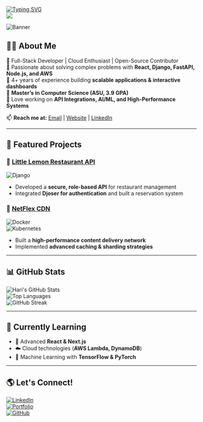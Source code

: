 <a href="https://git.io/typing-svg"><img src="https://readme-typing-svg.demolab.com?font=Lora&pause=1000&color=F70404&random=false&width=435&lines=Hi+I'm+Hari+Prakash" alt="Typing SVG" /></a>  
![](https://komarev.com/ghpvc/?username=hariprakash619&style=flat-square)  

![Banner](A_professional_GitHub_profile_banner_for_Hari_Prak.png)

## 👨‍💻 About Me  
🔹 Full-Stack Developer | Cloud Enthusiast | Open-Source Contributor  
🔹 Passionate about solving complex problems with **React, Django, FastAPI, Node.js, and AWS**  
🔹 4+ years of experience building **scalable applications & interactive dashboards**  
🔹 **Master’s in Computer Science (ASU, 3.9 GPA)**  
🔹 Love working on **API Integrations, AI/ML, and High-Performance Systems**  

📫 **Reach me at:** [Email](mailto:hariprakash.619@gmail.com) | [Website](https://hariprakash619.github.io/) | [LinkedIn](https://linkedin.com/in/your-profile)  

---  

## 🚀 Featured Projects  

### 📌 [Little Lemon Restaurant API](https://github.com/your-repo)  
![Django](https://img.shields.io/badge/Django-092E20?style=for-the-badge&logo=django&logoColor=white)  
- Developed a **secure, role-based API** for restaurant management  
- Integrated **Djoser for authentication** and built a reservation system  

### 📌 [NetFlex CDN](https://github.com/your-repo)  
![Docker](https://img.shields.io/badge/Docker-2496ED?style=for-the-badge&logo=docker&logoColor=white)  
![Kubernetes](https://img.shields.io/badge/Kubernetes-326CE5?style=for-the-badge&logo=kubernetes&logoColor=white)  
- Built a **high-performance content delivery network**  
- Implemented **advanced caching & sharding strategies**  

---  

## 📊 GitHub Stats  
![Hari's GitHub Stats](https://github-readme-stats.vercel.app/api?username=hariprakash619&show_icons=true&theme=radical&hide_border=true)  
![Top Languages](https://github-readme-stats.vercel.app/api/top-langs/?username=hariprakash619&layout=compact&theme=radical&hide_border=true)  
![GitHub Streak](https://streak-stats.demolab.com?user=hariprakash619&theme=highcontrast&hide_border=true)  

---  

## 📖 Currently Learning  
- 🚀 Advanced **React & Next.js**  
- ☁️ Cloud technologies (**AWS Lambda, DynamoDB**)  
- 🤖 Machine Learning with **TensorFlow & PyTorch**  

---  

## 🌎 Let's Connect!  
[![LinkedIn](https://img.shields.io/badge/-LinkedIn-blue?style=for-the-badge&logo=linkedin)](https://linkedin.com/in/your-profile)  
[![Portfolio](https://img.shields.io/badge/Portfolio-%23000000.svg?style=for-the-badge&logo=vercel&logoColor=white)](https://hariprakash619.github.io/)  
[![GitHub](https://img.shields.io/badge/GitHub-%23121011.svg?style=for-the-badge&logo=github&logoColor=white)](https://github.com/hariprakash619)  




